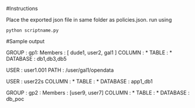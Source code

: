 
#Instructions

Place the exported json file in same folder as policies.json. run using 
```
python scriptname.py
```

#Sample output

GROUP :  gp1: Members : [ dude1, user2, gal1 ]
COLUMN :  *
TABLE :  *
DATABASE :  db1,db3,db5

USER :  user1.001
PATH :  /user/gal1/opendata

USER :  user22s
COLUMN :  *
TABLE :  *
DATABASE :  app1_db1

GROUP :  gp2 : Members :  [user9, user7]
COLUMN :  *
TABLE :  *
DATABASE :  db_poc

